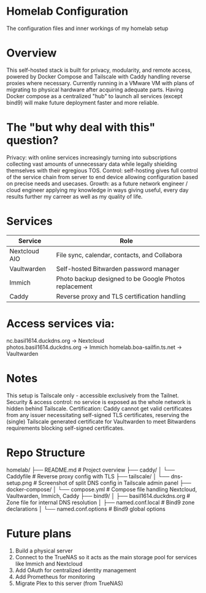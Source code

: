 # Homelab Configuration
The configuration files and inner workings of my homelab setup

# Overview
This self-hosted stack is built for privacy, modularity, and remote access, powered by Docker Compose and Tailscale with Caddy handling reverse proxies where necessary.
Currently running in a VMware VM with plans of migrating to physical hardware after acquiring adequate parts. Having Docker compose as a centralized "hub" to launch all services (except bind9) will make future deployment faster and more reliable.

# The "but why deal with this" question?
Privacy: with online services increasingly turning into subscriptions collecting vast amounts of unnecessary data while legally shielding themselves with their egregious TOS.
Control: self-hosting gives full control of the service chain from server to end device allowing configuration based on precise needs and usecases.
Growth: as a future network engineer / cloud engineer applying my knowledge in ways giving useful, every day results further my carreer as well as my quality of life.

# Services
Service        |  Role
---------------|----------------------------------------------------------
Nextcloud AIO  |  File sync, calendar, contacts, and Collabora
Vaultwarden    |  Self-hosted Bitwarden password manager
Immich         |  Photo backup designed to be  Google Photos replacement
Caddy          |  Reverse proxy and TLS certification handling

# Access services via:
nc.basil1614.duckdns.org → Nextcloud  
photos.basil1614.duckdns.org → Immich
homelab.boa-sailfin.ts.net → Vaultwarden

# Notes
This setup is Tailscale only - accessible exclusively from the Tailnet.
Security & access control: no service is exposed as the whole network is hidden behind Tailscale.
Certification: Caddy cannot get valid certificates from any issuer necessitating self-signed TLS certificates, reserving the (single) Tailscale generated certificate for Vaultwarden to meet Bitwardens requirements blocking self-signed certificates.

# Repo Structure
homelab/
├── README.md                     # Project overview
├── caddy/
│   └── Caddyfile                 # Reverse proxy config with TLS
├── tailscale/
│   └── dns-setup.png             # Screenshot of split DNS config in Tailscale admin panel
├── docker-compose/
│   └── compose.yml               # Compose file handling Nextcloud, Vaultwarden, Immich, Caddy
├── bind9/
│   ├── basil1614.duckdns.org     # Zone file for internal DNS resolution
│   ├── named.conf.local          # Bind9 zone declarations
│   └── named.conf.options        # Bind9 global options

# Future plans
1. Build a physical server
2. Connect to the TrueNAS so it acts as the main storage pool for services like Immich and Nextcloud
3. Add OAuth for centralized identity management
4. Add Prometheus for monitoring
5. Migrate Plex to this server (from TrueNAS)
